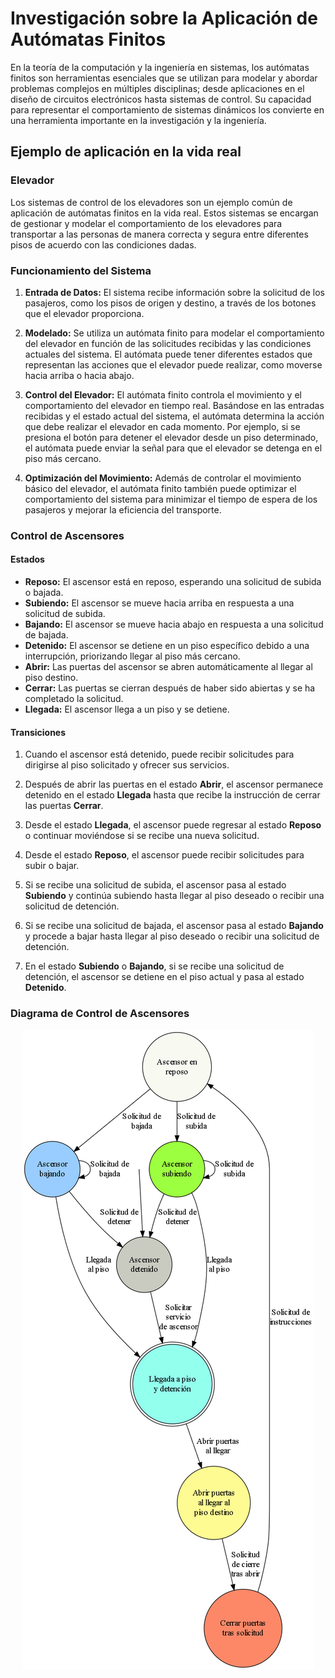 # Investigación sobre la Aplicación de Autómatas Finitos

En la teoría de la computación y la ingeniería en sistemas, los autómatas finitos son herramientas esenciales que se utilizan para modelar y abordar problemas complejos en múltiples disciplinas; desde aplicaciones en el diseño de circuitos electrónicos hasta sistemas de control. Su capacidad para representar el comportamiento de sistemas dinámicos los convierte en una herramienta importante en la investigación y la ingeniería.

## Ejemplo de aplicación en la vida real

### Elevador
Los sistemas de control de los elevadores son un ejemplo común de aplicación de autómatas finitos en la vida real. Estos sistemas se encargan de gestionar y modelar el comportamiento de los elevadores para transportar a las personas de manera correcta y segura entre diferentes pisos de acuerdo con las condiciones dadas.

### Funcionamiento del Sistema

1. **Entrada de Datos:** El sistema recibe información sobre la solicitud de los pasajeros, como los pisos de origen y destino, a través de los botones que el elevador proporciona.

2. **Modelado:** Se utiliza un autómata finito para modelar el comportamiento del elevador en función de las solicitudes recibidas y las condiciones actuales del sistema. El autómata puede tener diferentes estados que representan las acciones que el elevador puede realizar, como moverse hacia arriba o hacia abajo.

3. **Control del Elevador:** El autómata finito controla el movimiento y el comportamiento del elevador en tiempo real. Basándose en las entradas recibidas y el estado actual del sistema, el autómata determina la acción que debe realizar el elevador en cada momento. Por ejemplo, si se presiona el botón para detener el elevador desde un piso determinado, el autómata puede enviar la señal para que el elevador se detenga en el piso más cercano.

4. **Optimización del Movimiento:** Además de controlar el movimiento básico del elevador, el autómata finito también puede optimizar el comportamiento del sistema para minimizar el tiempo de espera de los pasajeros y mejorar la eficiencia del transporte.

### Control de Ascensores

#### Estados

- **Reposo:** El ascensor está en reposo, esperando una solicitud de subida o bajada.
- **Subiendo:** El ascensor se mueve hacia arriba en respuesta a una solicitud de subida.
- **Bajando:** El ascensor se mueve hacia abajo en respuesta a una solicitud de bajada.
- **Detenido:** El ascensor se detiene en un piso específico debido a una interrupción, priorizando llegar al piso más cercano.
- **Abrir:** Las puertas del ascensor se abren automáticamente al llegar al piso destino.
- **Cerrar:** Las puertas se cierran después de haber sido abiertas y se ha completado la solicitud.
- **Llegada:** El ascensor llega a un piso y se detiene.

#### Transiciones 

1. Cuando el ascensor está detenido, puede recibir solicitudes para dirigirse al piso solicitado y ofrecer sus servicios.

2. Después de abrir las puertas en el estado **Abrir**, el ascensor permanece detenido en el estado **Llegada** hasta que recibe la instrucción de cerrar las puertas **Cerrar**.

3. Desde el estado **Llegada**, el ascensor puede regresar al estado **Reposo** o continuar moviéndose si se recibe una nueva solicitud.

4. Desde el estado **Reposo**, el ascensor puede recibir solicitudes para subir o bajar.

5. Si se recibe una solicitud de subida, el ascensor pasa al estado **Subiendo** y continúa subiendo hasta llegar al piso deseado o recibir una solicitud de detención.

6. Si se recibe una solicitud de bajada, el ascensor pasa al estado **Bajando** y procede a bajar hasta llegar al piso deseado o recibir una solicitud de detención.

7. En el estado **Subiendo** o **Bajando**, si se recibe una solicitud de detención, el ascensor se detiene en el piso actual y pasa al estado **Detenido**.

### Diagrama de Control de Ascensores

<p align="center">
  <img src= photos/graphviz.png>
</p>